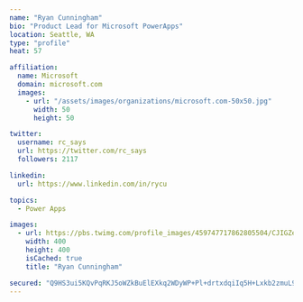 ```yaml
---
name: "Ryan Cunningham"
bio: "Product Lead for Microsoft PowerApps"
location: Seattle, WA
type: "profile"
heat: 57

affiliation:
  name: Microsoft
  domain: microsoft.com
  images:
    - url: "/assets/images/organizations/microsoft.com-50x50.jpg"
      width: 50
      height: 50

twitter:
  username: rc_says
  url: https://twitter.com/rc_says
  followers: 2117

linkedin:
  url: https://www.linkedin.com/in/rycu

topics:
  - Power Apps

images:
  - url: https://pbs.twimg.com/profile_images/459747717862805504/CJIGZejd_400x400.png
    width: 400
    height: 400
    isCached: true
    title: "Ryan Cunningham"

secured: "Q9HS3ui5KQvPqRKJ5oWZkBuElEXkq2WDyWP+Pl+drtxdqiIq5H+Lxkb2zmuL9jZWmPBFoIX2bGeyCWIidF2Ei0h0X+MDbg3CZiDKhH1+LmdfBNPTORSJ071Vqh4Ycv35UtJ7CFmAyYoGdDib1GGwNOqLKaDIyUstLksGV0at09f0OsDxrxQ1vIP8wKP6Yv3uGzRo8OzxIPM6o9b63Ql2clM5ZfD2AuaobzalAZU3m5cjTe+38C4MdNDrtQD4aYRpVe+9H+Ny8XSefuxymV2Vw2Sa6B/SuFt2+h2vjcmMFDsy6cc7lzkME+sTrXWu+4kvM4C31eEzqLff6vWsQ2BCYkg5HuYujQmrTlvwhDhhTimW0cbFjwNxz1zM33tIVKVgW6m4M1isQjj4a3Xks0NAUqGiAPZpMvagG+rSncltqGE=;+lCeINpCPRQ+5dC27qJapg=="
---
```



